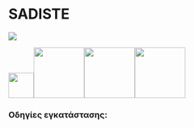 # SADISTE
<img src="https://upload.wikimedia.org/wikipedia/commons/thumb/f/f9/UNO_Logo.svg/1200px-UNO_Logo.svg.png">

<img src="https://upload.wikimedia.org/wikipedia/commons/thumb/9/9a/Laravel.svg/1200px-Laravel.svg.png" width="50"><img src="https://upload.wikimedia.org/wikipedia/commons/thumb/2/27/PHP-logo.svg/1200px-PHP-logo.svg.png" width="100"><img src="https://upload.wikimedia.org/wikipedia/commons/thumb/d/d9/Node.js_logo.svg/1280px-Node.js_logo.svg.png" width="100"><img src="https://upload.wikimedia.org/wikipedia/en/thumb/6/62/MySQL.svg/1200px-MySQL.svg.png" width="100">

### Οδηγίες εγκατάστασης:

